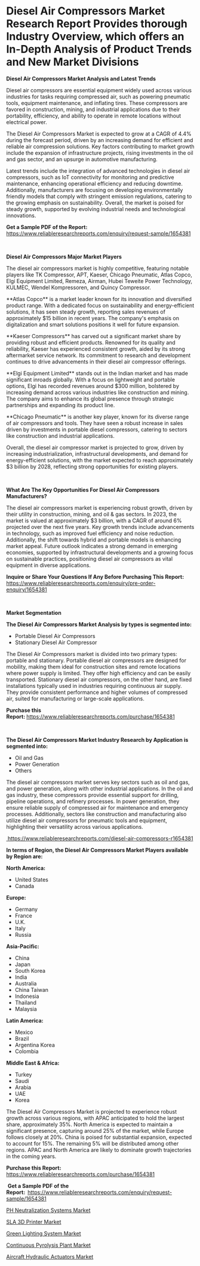 <p><h1>Diesel Air Compressors Market Research Report Provides thorough Industry Overview, which offers an In-Depth Analysis of Product Trends and New Market Divisions</h1></p><p><strong>Diesel Air Compressors Market Analysis and Latest Trends</strong></p>
<p><p>Diesel air compressors are essential equipment widely used across various industries for tasks requiring compressed air, such as powering pneumatic tools, equipment maintenance, and inflating tires. These compressors are favored in construction, mining, and industrial applications due to their portability, efficiency, and ability to operate in remote locations without electrical power.</p><p>The Diesel Air Compressors Market is expected to grow at a CAGR of 4.4% during the forecast period, driven by an increasing demand for efficient and reliable air compression solutions. Key factors contributing to market growth include the expansion of infrastructure projects, rising investments in the oil and gas sector, and an upsurge in automotive manufacturing. </p><p>Latest trends include the integration of advanced technologies in diesel air compressors, such as IoT connectivity for monitoring and predictive maintenance, enhancing operational efficiency and reducing downtime. Additionally, manufacturers are focusing on developing environmentally friendly models that comply with stringent emission regulations, catering to the growing emphasis on sustainability. Overall, the market is poised for steady growth, supported by evolving industrial needs and technological innovations.</p></p>
<p><strong>Get a Sample PDF of the Report:&nbsp;</strong> <a href="https://www.reliableresearchreports.com/enquiry/request-sample/1654381?utm_campaign=102&utm_medium=2&utm_source=Github&utm_content=ia&utm_term=11042025&utm_id=diesel-air-compressors">https://www.reliableresearchreports.com/enquiry/request-sample/1654381</a></p>
<p>&nbsp;</p>
<p><strong>Diesel Air Compressors Major Market Players</strong></p>
<p><p>The diesel air compressors market is highly competitive, featuring notable players like TK Compressor, APT, Kaeser, Chicago Pneumatic, Atlas Copco, Elgi Equipment Limited, Remeza, Airman, Hubei Teweite Power Technology, KULMEC, Wendel Kompressoren, and Quincy Compressor. </p><p>**Atlas Copco** is a market leader known for its innovation and diversified product range. With a dedicated focus on sustainability and energy-efficient solutions, it has seen steady growth, reporting sales revenues of approximately $15 billion in recent years. The company's emphasis on digitalization and smart solutions positions it well for future expansion.</p><p>**Kaeser Compressors** has carved out a significant market share by providing robust and efficient products. Renowned for its quality and reliability, Kaeser has experienced consistent growth, aided by its strong aftermarket service network. Its commitment to research and development continues to drive advancements in their diesel air compressor offerings.</p><p>**Elgi Equipment Limited** stands out in the Indian market and has made significant inroads globally. With a focus on lightweight and portable options, Elgi has recorded revenues around $300 million, bolstered by increasing demand across various industries like construction and mining. The company aims to enhance its global presence through strategic partnerships and expanding its product line.</p><p>**Chicago Pneumatic** is another key player, known for its diverse range of air compressors and tools. They have seen a robust increase in sales driven by investments in portable diesel compressors, catering to sectors like construction and industrial applications.</p><p>Overall, the diesel air compressor market is projected to grow, driven by increasing industrialization, infrastructural developments, and demand for energy-efficient solutions, with the market expected to reach approximately $3 billion by 2028, reflecting strong opportunities for existing players.</p></p>
<p>&nbsp;</p>
<p><strong>What Are The Key Opportunities For Diesel Air Compressors Manufacturers?</strong></p>
<p><p>The diesel air compressors market is experiencing robust growth, driven by their utility in construction, mining, and oil & gas sectors. In 2023, the market is valued at approximately $3 billion, with a CAGR of around 6% projected over the next five years. Key growth trends include advancements in technology, such as improved fuel efficiency and noise reduction. Additionally, the shift towards hybrid and portable models is enhancing market appeal. Future outlook indicates a strong demand in emerging economies, supported by infrastructural developments and a growing focus on sustainable practices, positioning diesel air compressors as vital equipment in diverse applications.</p></p>
<p><strong>Inquire or Share Your Questions If Any Before Purchasing This Report:</strong> <a href="https://www.reliableresearchreports.com/enquiry/pre-order-enquiry/1654381?utm_campaign=102&utm_medium=2&utm_source=Github&utm_content=ia&utm_term=11042025&utm_id=diesel-air-compressors">https://www.reliableresearchreports.com/enquiry/pre-order-enquiry/1654381</a></p>
<p>&nbsp;</p>
<p><strong>Market Segmentation</strong></p>
<p><strong>The Diesel Air Compressors Market Analysis by types is segmented into:</strong></p>
<p><ul><li>Portable Diesel Air Compressors</li><li>Stationary Diesel Air Compressor</li></ul></p>
<p><p>The Diesel Air Compressors market is divided into two primary types: portable and stationary. Portable diesel air compressors are designed for mobility, making them ideal for construction sites and remote locations where power supply is limited. They offer high efficiency and can be easily transported. Stationary diesel air compressors, on the other hand, are fixed installations typically used in industries requiring continuous air supply. They provide consistent performance and higher volumes of compressed air, suited for manufacturing or large-scale applications.</p></p>
<p><strong>Purchase this Report:&nbsp;</strong><a href="https://www.reliableresearchreports.com/purchase/1654381?utm_campaign=102&utm_medium=2&utm_source=Github&utm_content=ia&utm_term=11042025&utm_id=diesel-air-compressors">https://www.reliableresearchreports.com/purchase/1654381</a></p>
<p>&nbsp;</p>
<p><strong>The Diesel Air Compressors Market Industry Research by Application is segmented into:</strong></p>
<p><ul><li>Oil and Gas</li><li>Power Generation</li><li>Others</li></ul></p>
<p><p>The diesel air compressors market serves key sectors such as oil and gas, and power generation, along with other industrial applications. In the oil and gas industry, these compressors provide essential support for drilling, pipeline operations, and refinery processes. In power generation, they ensure reliable supply of compressed air for maintenance and emergency processes. Additionally, sectors like construction and manufacturing also utilize diesel air compressors for pneumatic tools and equipment, highlighting their versatility across various applications.</p></p>
<p><a href="https://www.reliableresearchreports.com/diesel-air-compressors-r1654381?utm_campaign=102&utm_medium=2&utm_source=Github&utm_content=ia&utm_term=11042025&utm_id=diesel-air-compressors">&nbsp;https://www.reliableresearchreports.com/diesel-air-compressors-r1654381</a></p>
<p><strong>In terms of Region, the Diesel Air Compressors Market Players available by Region are:</strong></p>
<p>
    <p> <strong> North America: </strong>
        <ul>
            <li>United States</li>
            <li>Canada</li>
        </ul>
        </p> 
    <p> <strong> Europe: </strong>
        <ul>
            <li>Germany</li>
            <li>France</li>
            <li>U.K.</li>
            <li>Italy</li>
            <li>Russia</li>
        </ul>
        </p> 
    <p> <strong> Asia-Pacific: </strong>
        <ul>
            <li>China</li>
            <li>Japan</li>
            <li>South Korea</li>
            <li>India</li>
            <li>Australia</li>
            <li>China Taiwan</li>
            <li>Indonesia</li>
            <li>Thailand</li>
            <li>Malaysia</li>
        </ul>
        </p> 
    <p> <strong> Latin America: </strong>
        <ul>
            <li>Mexico</li>
            <li>Brazil</li>
            <li>Argentina Korea</li>
            <li>Colombia</li>
        </ul>
        </p> 
    <p> <strong> Middle East & Africa: </strong>
        <ul>
            <li>Turkey</li>
            <li>Saudi</li>
            <li>Arabia</li>
            <li>UAE</li>
            <li>Korea</li>
        </ul>
    </p>
    </p>
<p><p>The Diesel Air Compressors Market is projected to experience robust growth across various regions, with APAC anticipated to hold the largest share, approximately 35%. North America is expected to maintain a significant presence, capturing around 25% of the market, while Europe follows closely at 20%. China is poised for substantial expansion, expected to account for 15%. The remaining 5% will be distributed among other regions. APAC and North America are likely to dominate growth trajectories in the coming years.</p></p>
<p><strong>Purchase this Report: </strong><a href="https://www.reliableresearchreports.com/purchase/1654381?utm_campaign=102&utm_medium=2&utm_source=Github&utm_content=ia&utm_term=11042025&utm_id=diesel-air-compressors">https://www.reliableresearchreports.com/purchase/1654381</a></p>
<p>&nbsp;<strong>Get a Sample PDF of the Report:&nbsp;&nbsp;</strong><a href="https://www.reliableresearchreports.com/enquiry/request-sample/1654381?utm_campaign=102&utm_medium=2&utm_source=Github&utm_content=ia&utm_term=11042025&utm_id=diesel-air-compressors">https://www.reliableresearchreports.com/enquiry/request-sample/1654381</a></p>
<p><strong></strong></p>
<p><p><a href="https://github.com/gallatannyv6/Market-Research-Report-List-1/blob/main/ph-neutralization-systems-market.md?utm_campaign=102&utm_medium=2&utm_source=Github&utm_content=ia&utm_term=11042025&utm_id=diesel-air-compressors">PH Neutralization Systems Market</a></p><p><a href="https://github.com/waackheidtn5/Market-Research-Report-List-1/blob/main/sla-3d-printer-market.md?utm_campaign=102&utm_medium=2&utm_source=Github&utm_content=ia&utm_term=11042025&utm_id=diesel-air-compressors">SLA 3D Printer Market</a></p><p><a href="https://github.com/sofayahoo2023/Market-Research-Report-List-7/blob/main/green-lighting-system-market.md?utm_campaign=102&utm_medium=2&utm_source=Github&utm_content=ia&utm_term=11042025&utm_id=diesel-air-compressors">Green Lighting System Market</a></p><p><a href="https://github.com/melascalbirp/Market-Research-Report-List-1/blob/main/continuous-pyrolysis-plant-market.md?utm_campaign=102&utm_medium=2&utm_source=Github&utm_content=ia&utm_term=11042025&utm_id=diesel-air-compressors">Continuous Pyrolysis Plant Market</a></p><p><a href="https://github.com/guzmabugbyf1/Market-Research-Report-List-1/blob/main/aircraft-hydraulic-actuators-market.md?utm_campaign=102&utm_medium=2&utm_source=Github&utm_content=ia&utm_term=11042025&utm_id=diesel-air-compressors">Aircraft Hydraulic Actuators Market</a></p></p>